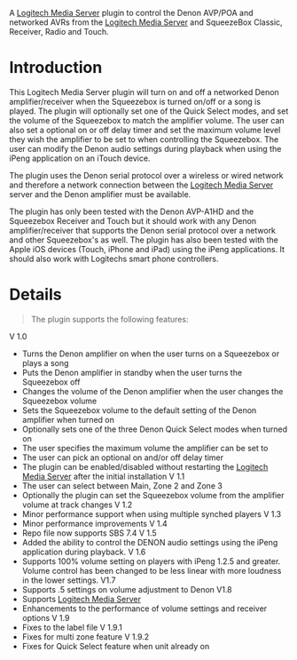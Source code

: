 A [Logitech Media Server](http://www.mysqueezebox.com/download) plugin to control the Denon AVP/POA and networked AVRs from the [Logitech Media Server](http://www.mysqueezebox.com/download) and
SqueezeBox Classic, Receiver, Radio and Touch.

# Introduction #
This Logitech Media Server plugin will turn on and off a networked Denon amplifier/receiver when the Squeezebox is turned on/off or a song is played. The plugin will optionally set one of the Quick Select modes, and set the volume of the Squeezebox to match the amplifier volume. The user can also set a optional on or off delay timer and set the maximum volume level they wish the amplifier to be set to when controlling the Squeezebox. The user can modify the Denon audio settings during playback when using the iPeng application on an iTouch device.

The plugin uses the Denon serial protocol over a wireless or wired network and therefore a network connection between the [Logitech Media Server](http://www.mysqueezebox.com/download) server and the Denon amplifier must be available.

The plugin has only been tested with the Denon AVP-A1HD and the Squeezebox Receiver and Touch but it should work with any Denon amplifier/receiver that supports the Denon serial protocol over a network and other Squeezebox's as well. The plugin has also been tested with the Apple iOS devices (Touch, iPhone and iPad) using the iPeng applications. It should also work with Logitechs smart phone controllers.

# Details #
> The plugin supports the following features:

V 1.0
  * Turns the Denon amplifier on when the user turns on a Squeezebox or plays a song
  * Puts the Denon amplifier in standby when the user turns the Squeezebox off
  * Changes the volume of the Denon amplifier when the user changes the Squeezebox volume
  * Sets the Squeezebox volume to the default setting of the Denon amplifier when turned on
  * Optionally sets one of the three Denon Quick Select modes when turned on
  * The user specifies the maximum volume the amplifier can be set to
  * The user can pick an optional on and/or off delay timer
  * The plugin can be enabled/disabled without restarting the [Logitech Media Server](http://www.mysqueezebox.com/download) after the initial installation
V 1.1
  * The user can select between Main, Zone 2 and Zone 3
  * Optionally the plugin can set the Squeezebox volume from the amplifier volume at track changes
V 1.2
  * Minor performance support when using multiple synched players
V 1.3
  * Minor performance improvements
V 1.4
  * Repo file now supports SBS 7.4
V 1.5
  * Added the ability to control the DENON audio settings using the iPeng application during playback.
V 1.6
  * Supports 100% volume setting on players with iPeng 1.2.5 and greater.  Volume control has been changed to be less linear with more loudness in the lower settings.
V1.7
  * Supports .5 settings on volume adjustment to Denon
V1.8
  * Supports [Logitech Media Server](http://www.mysqueezebox.com/download)
  * Enhancements to the performance of volume settings and receiver options
V 1.9
  * Fixes to the label file
V 1.9.1
  * Fixes for multi zone feature
V 1.9.2
  * Fixes for Quick Select feature when unit already on